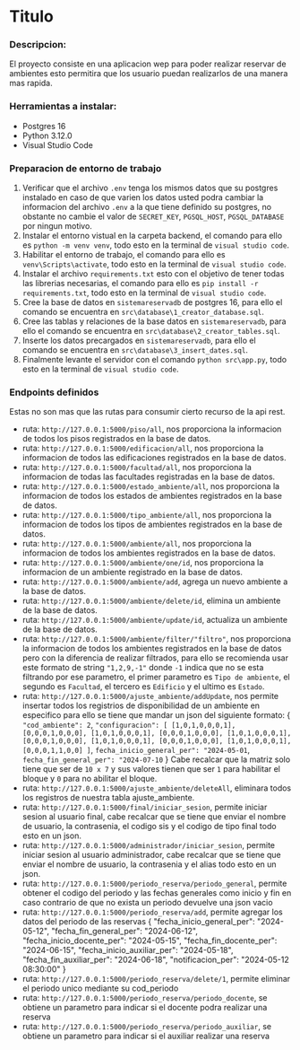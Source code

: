 # Titulo

### Descripcion:
El proyecto consiste en una aplicacion wep para poder realizar reservar de ambientes esto permitira que los usuario puedan realizarlos de una manera mas rapida.
### Herramientas a instalar:
* Postgres 16
* Python 3.12.0
* Visual Studio Code
### Preparacion de entorno de trabajo
1. Verificar que el archivo ```.env``` tenga los mismos datos que su postgres instalado en caso de que varien los datos usted podra cambiar la informacion del archivo ```.env``` a la que tiene definido su postgres, no obstante no cambie el valor de ```SECRET_KEY```, ```PGSQL_HOST```, ```PGSQL_DATABASE``` por ningun motivo.
2. Instalar el entorno vistual en la carpeta backend, el comando para ello es ```python -m venv venv```, todo esto en la terminal de ``visual studio code``.
3. Habilitar el entorno de trabajo, el comando para ello es ```venv\Scripts\activate```, todo esto en la terminal de ``visual studio code``.
4. Instalar el archivo ```requirements.txt``` esto con el objetivo de tener todas las librerias necesarias, el comando para ello es ```pip install -r requirements.txt```, todo esto en la terminal de ``visual studio code``.
5. Cree la base de datos en ```sistemareservadb``` de postgres 16, para ello el comando se encuentra en ```src\database\1_creator_database.sql```.
6. Cree las tablas y relaciones de la base datos en ```sistemareservadb```, para ello el comando se encuentra en ```src\database\2_creator_tables.sql```.
7. Inserte los datos precargados en ```sistemareservadb```, para ello el comando se encuentra en ```src\database\3_insert_dates.sql```.
8. Finalmente levante el servidor con el comando ```python src\app.py```, todo esto en la terminal de ``visual studio code``.

### Endpoints definidos
Estas no son mas que las rutas para consumir cierto recurso de la api rest.
* ruta: ``http://127.0.0.1:5000/piso/all``, nos proporciona la informacion de todos los pisos registrados en la base de datos.
* ruta: ``http://127.0.0.1:5000/edificacion/all``, nos proporciona la informacion de todos las edificaciones registrados en la base de datos.
* ruta: ``http://127.0.0.1:5000/facultad/all``, nos proporciona la informacion de todas las facultades registradas en la base de datos.
* ruta: ``http://127.0.0.1:5000/estado_ambiente/all``, nos proporciona la informacion de todos los estados de ambientes registrados en la base de datos.
* ruta: ``http://127.0.0.1:5000/tipo_ambiente/all``, nos proporciona la informacion de todos los tipos de ambientes registrados en la base de datos.
* ruta: ``http://127.0.0.1:5000/ambiente/all``, nos proporciona la informacion de todos los ambientes registrados en la base de datos.
* ruta: ``http://127.0.0.1:5000/ambiente/one/id``, nos proporciona la informacion de un ambiente registrado en la base de datos.
* ruta: ``http://127.0.0.1:5000/ambiente/add``, agrega un nuevo ambiente a la base de datos.
* ruta: ``http://127.0.0.1:5000/ambiente/delete/id``, elimina un ambiente de la base de datos.
* ruta: ``http://127.0.0.1:5000/ambiente/update/id``, actualiza un ambiente de la base de datos.
* ruta: ``http://127.0.0.1:5000/ambiente/filter/"filtro"``, nos proporciona la informacion de todos los ambientes registrados en la base de datos pero con la diferencia de realizar filtrados, para ello se recomienda usar este formato de string ``"1,2,9,-1"`` donde ``-1`` indica que no se esta filtrando por ese parametro, el primer parametro es ``Tipo de ambiente``, el segundo es ``Facultad``, el tercero es ``Edificio`` y el ultimo es ``Estado``.
* ruta: ``http://127.0.0.1:5000/ajuste_ambiente/addUpdate``, nos permite insertar todos los registrios de disponibilidad de un ambiente en especifico para ello se tiene que mandar un json del siguiente formato:
{
  ``"cod_ambiente": 2``,
  ``"configuracion": [
    [1,0,1,0,0,0,1],
    [0,0,0,1,0,0,0],
    [1,0,1,0,0,0,1],
    [0,0,0,1,0,0,0],
    [1,0,1,0,0,0,1],
    [0,0,0,1,0,0,0],
    [1,0,1,0,0,0,1],
    [0,0,0,1,0,0,0],
    [1,0,1,0,0,0,1],
    [0,0,0,1,1,0,0]
  ]``,
  ``fecha_inicio_general_per": "2024-05-01``,
  ``fecha_fin_general_per": "2024-07-10``
}
Cabe recalcar que la matriz solo tiene que ser de ``10 x 7`` y sus valores tienen que ser ``1`` para habilitar el bloque y ``0`` para no abilitar el bloque.
* ruta: ``http://127.0.0.1:5000/ajuste_ambiente/deleteAll``, eliminara todos los registros de nuestra tabla ajuste_ambiente.
* ruta: ``http://127.0.0.1:5000/final/iniciar_sesion``, permite iniciar sesion al usuario final, cabe recalcar que se tiene que enviar el nombre de usuario, la contrasenia, el codigo sis y el codigo de tipo final todo esto en un json.
* ruta: ``http://127.0.0.1:5000/administrador/iniciar_sesion``, permite iniciar sesion al usuario administrador, cabe recalcar que se tiene que enviar el nombre de usuario, la contrasenia y el alias todo esto en un json.
* ruta: ``http://127.0.0.1:5000/periodo_reserva/periodo_general``, permite obtener el codigo del periodo y las fechas generales como inicio y fin en caso contrario de que no exista un periodo devuelve una json vacio
* ruta: ``http://127.0.0.1:5000/periodo_reserva/add``, permite agregar los datos del periodo de las reservas
{
  "fecha_inicio_general_per": "2024-05-12",
  "fecha_fin_general_per": "2024-06-12",
  "fecha_inicio_docente_per": "2024-05-15",
  "fecha_fin_docente_per": "2024-06-15",
  "fecha_inicio_auxiliar_per": "2024-05-18",
  "fecha_fin_auxiliar_per": "2024-06-18",
  "notificacion_per": "2024-05-12 08:30:00"
}
* ruta: ``http://127.0.0.1:5000/periodo_reserva/delete/1``, permite eliminar el periodo unico mediante su cod_periodo
* ruta: ``http://127.0.0.1:5000/periodo_reserva/periodo_docente``, se obtiene un parametro para indicar si el docente podra realizar una reserva
* ruta: ``http://127.0.0.1:5000/periodo_reserva/periodo_auxiliar``, se obtiene un parametro para indicar si el auxiliar realizar una reserva




